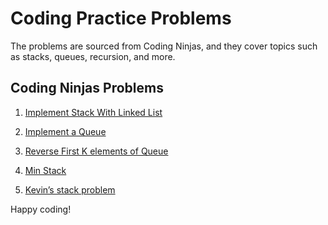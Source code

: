 # Coding Practice Problems

The problems are sourced from Coding Ninjas, and they cover topics such as stacks, queues, recursion, and more.


## Coding Ninjas Problems

1. [Implement Stack With Linked List](https://www.codingninjas.com/studio/problems/implement-stack-with-linked-list_630475)

2. [Implement a Queue](https://www.codingninjas.com/studio/problems/queue-using-array-or-singly-linked-list_2099908)

3. [Reverse First K elements of Queue](https://www.codingninjas.com/studio/problems/reverse-first-k-elements-of-queue_982771)

4. [Min Stack](https://www.codingninjas.com/studio/problems/min-stack_3843991)

5. [Kevin’s stack problem](https://www.codingninjas.com/studio/problems/kevin-s-stack-problem_1169465)

Happy coding!
